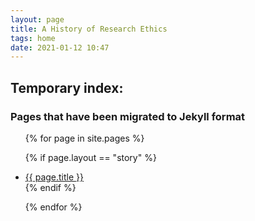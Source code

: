```yaml
---
layout: page
title: A History of Research Ethics
tags: home
date: 2021-01-12 10:47
---
```


## Temporary index:



### Pages that have been migrated to Jekyll format

<div class="trigger">
<ul>
  {% for page in site.pages %}

  {% if page.layout == "story" %}

  <li><a class="page-link" href="{{ page.url }}">{{ page.title }}</a></li>
  {% endif %}

  {% endfor %}

  </ul>
</div>
